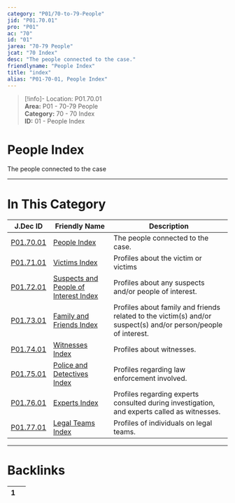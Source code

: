 ```yaml
---  
category: "P01/70-to-79-People"  
jid: "P01.70.01"  
pro: "P01"  
ac: "70"  
id: "01"  
jarea: "70-79 People"  
jcat: "70 Index"  
desc: "The people connected to the case."  
friendlyname: "People Index"  
title: "index"  
alias: "P01-70-01, People Index"  
---  
```

>[!info]- Location: P01.70.01  
>**Area:** P01 - 70-79 People  
>**Category:** 70 - 70 Index  
>**ID:** 01 - People Index  
  
# People Index  
  
The people connected to the case  
  
  
  
---  
# In This Category  
  
| J.Dec ID                                                                                      | Friendly Name                                                                                                             | Description                                                                                                    |  
| --------------------------------------------------------------------------------------------- | ------------------------------------------------------------------------------------------------------------------------- | -------------------------------------------------------------------------------------------------------------- |  
| [P01.70.01](index.md#)                                    | [People Index](index.md#)                                                             | The people connected to the case.                                                                              |  
| [P01.71.01](./71-Victims/index.md#)                         | [Victims Index](./71-Victims/index.md#)                                                 | Profiles about the victim or victims                                                                           |  
| [P01.72.01](./72-Suspects-and-People-of-Interest/index.md#) | [Suspects and People of Interest Index](./72-Suspects-and-People-of-Interest/index.md#) | Profiles about any suspects and/or people of interest.                                                         |  
| [P01.73.01](./73-Family-and-Friends/index.md#)              | [Family and Friends Index](./73-Family-and-Friends/index.md#)                           | Profiles about family and friends related to the victim(s) and/or suspect(s) and/or person/people of interest. |  
| [P01.74.01](./74-Witnesses/index.md#)                       | [Witnesses Index](./74-Witnesses/index.md#)                                             | Profiles about witnesses.                                                                                      |  
| [P01.75.01](./75-Police-and-Detectives/index.md#)           | [Police and Detectives Index](./75-Police-and-Detectives/index.md#)                     | Profiles regarding law enforcement involved.                                                                   |  
| [P01.76.01](./76-Experts/index.md#)                         | [Experts Index](./76-Experts/index.md#)                                                 | Profiles regarding experts consulted during investigation, and experts called as witnesses.                    |  
| [P01.77.01](./77-Legal-Teams/index.md#)                     | [Legal Teams Index](./77-Legal-Teams/index.md#)                                         | Profiles of individuals on legal teams.                                                                        |  
  
  
---  
# Backlinks  
<div><table class="dataview table-view-table"><thead class="table-view-thead"><tr class="table-view-tr-header"><th class="table-view-th"><span></span><span class="dataview small-text">1</span></th><th class="table-view-th"><span></span></th></tr></thead><tbody class="table-view-tbody"></tbody></table></div>